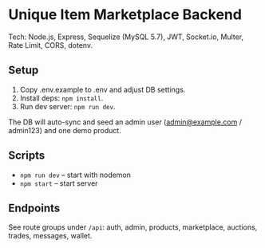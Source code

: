 # Unique Item Marketplace Backend

Tech: Node.js, Express, Sequelize (MySQL 5.7), JWT, Socket.io, Multer, Rate Limit, CORS, dotenv.

## Setup
1. Copy .env.example to .env and adjust DB settings.
2. Install deps: `npm install`.
3. Run dev server: `npm run dev`.

The DB will auto-sync and seed an admin user (admin@example.com / admin123) and one demo product.

## Scripts
- `npm run dev` – start with nodemon
- `npm start` – start server

## Endpoints
See route groups under `/api`: auth, admin, products, marketplace, auctions, trades, messages, wallet.

